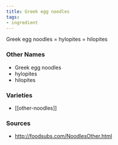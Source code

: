 ```yaml
---
title: Greek egg noodles
tags:
- ingredient
---
```

Greek egg noodles = hylopites = hilopites

### Other Names

* Greek egg noodles
* hylopites
* hilopites

### Varieties

* [[other-noodles]]

### Sources
* http://foodsubs.com/NoodlesOther.html
